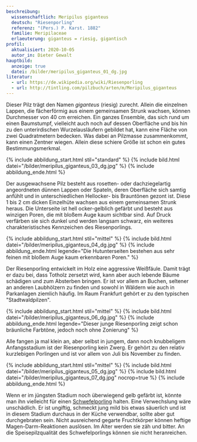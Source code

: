 ```yaml
---
beschreibung:
  wissenschaftlich: Meripilus giganteus
  deutsch: "Riesenporling"
  referenz: "(Pers.) P. Karst. 1882"
  familie: Meripilaceae
  erlaeuterung: giganteus = riesig, gigantisch
profil:
  aktualisiert: 2020-10-05
  autor_in: Dieter Gewalt
hauptbild:
  anzeige: true
  datei: /bilder/meripilus_giganteus_01_dg.jpg
literatur:
  - url: https://de.wikipedia.org/wiki/Riesenporling
  - url: http://tintling.com/pilzbuch/arten/m/Meripilus_giganteus
---
```

Dieser Pilz trägt den Namen *giganteus* (riesig) zurecht. Allein die einzelnen Lappen, die fächerförmig aus einem gemeinsamen Strunk wachsen, können Durchmesser von 40 cm erreichen. Ein ganzes Ensemble, das sich rund um einen Baumstumpf, vielleicht auch noch auf dessen Oberfläche und bis hin zu den unterirdischen Wurzelausläufern gebildet hat, kann eine Fläche von zwei Quadratmetern bedecken. Was dabei an Pilzmasse zusammenkommt, kann einen Zentner wiegen. Allein diese schiere Größe ist schon ein gutes Bestimmungsmerkmal.

{% include abbildung_start.html stil="standard" %}
{% include bild.html datei="/bilder/meripilus_giganteus_03_dg.jpg" %}
{% include abbildung_ende.html %}

Der ausgewachsene Pilz besteht aus rosetten- oder dachziegelartig angeordneten dünnen Lappen oder Spateln, deren Oberfläche sich samtig anfühlt und in unterschiedlichen Hellocker- bis Brauntönen gezont ist. Diese 1 bis 2 cm dicken Einzelhüte wachsen aus einem gemeinsamen Strunk heraus. Die Unterseite ist hell ocker-gelblich gefärbt und besteht aus winzigen Poren, die mit bloßem Auge kaum sichtbar sind. Auf Druck verfärben sie sich dunkel und werden langsam schwarz, ein weiteres charakteristisches Kennzeichen des Riesenporlings.

{% include abbildung_start.html stil="mittel" %}
{% include bild.html datei="/bilder/meripilus_giganteus_04_dg.jpg" %}
{% include abbildung_ende.html legende="Die Hutunterseiten bestehen aus sehr feinen mit bloßem Auge kaum erkennbaren Poren." %}

Der Riesenporling entwickelt im Holz eine aggressive Weißfäule. Damit trägt er dazu bei, dass Totholz zersetzt wird, kann aber auch lebende Bäume schädigen und zum Absterben bringen. Er ist vor allem an Buchen, seltener an anderen Laubhölzern zu finden und sowohl in Wäldern wie auch in Parkanlagen ziemlich häufig. Im Raum Frankfurt gehört er zu den typischen "Stadtwaldpilzen".

{% include abbildung_start.html stil="mittel" %}
{% include bild.html datei="/bilder/meripilus_giganteus_06_dg.jpg" %}
{% include abbildung_ende.html legende="Dieser junge Riesenporling zeigt schon bräunliche Farbtöne, jedoch noch ohne Zonierung" %}

Alle fangen ja mal klein an, aber selbst in jungem, dann noch knubbeligem Anfangsstadium ist der Riesenporling kein Zwerg. Er gehört zu den relativ kurzlebigen Porlingen und ist vor allem von Juli bis November zu finden.

{% include abbildung_start.html stil="mittel" %}
{% include bild.html datei="/bilder/meripilus_giganteus_05_dg.jpg" %}
{% include bild.html datei="/bilder/meripilus_giganteus_07_dg.jpg" nocrop=true %}
{% include abbildung_ende.html %}

Wenn er im jüngsten Stadium noch überwiegend gelb gefärbt ist, könnte man ihn vielleicht für einen [Schwefelporling](/pilze/laetiporus-sulphureus-schwefelporling) halten. Eine Verwechslung wäre unschädlich. Er ist ungiftig, schmeckt jung mild bis etwas säuerlich und ist in diesem Stadium durchaus in der Küche verwendbar, sollte aber gut durchgebraten sein. Nicht ausreichend gegarte Fruchtkörper können heftige Magen-Darm-Reaktionen auslösen. Im Alter werden sie zäh und bitter. An die Speisepilzqualität des Schwefelporlings können sie nicht heranreichen.
